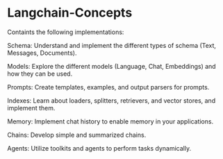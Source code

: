 # Langchain-Concepts

Containts the following implementations:



Schema: Understand and implement the different types of schema (Text, Messages, Documents).


Models: Explore the different models (Language, Chat, Embeddings) and how they can be used.


Prompts: Create templates, examples, and output parsers for prompts.


Indexes: Learn about loaders, splitters, retrievers, and vector stores, and implement them.


Memory: Implement chat history to enable memory in your applications. 


Chains: Develop simple and summarized chains.


Agents: Utilize toolkits and agents to perform tasks dynamically.
